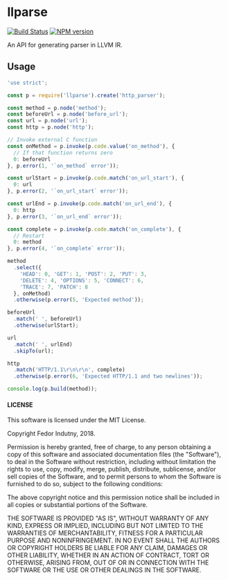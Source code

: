 # llparse
[![Build Status](https://secure.travis-ci.org/indutny/llparse.svg)](http://travis-ci.org/indutny/llparse)
[![NPM version](https://badge.fury.io/js/llparse.svg)](https://badge.fury.io/js/llparse)

An API for generating parser in LLVM IR.

## Usage

```js
'use strict';

const p = require('llparse').create('http_parser');

const method = p.node('method');
const beforeUrl = p.node('before_url');
const url = p.node('url');
const http = p.node('http');

// Invoke external C function
const onMethod = p.invoke(p.code.value('on_method'), {
  // If that function returns zero
  0: beforeUrl
}, p.error(1, '`on_method` error'));

const urlStart = p.invoke(p.code.match('on_url_start'), {
  0: url
}, p.error(2, '`on_url_start` error'));

const urlEnd = p.invoke(p.code.match('on_url_end'), {
  0: http
}, p.error(3, '`on_url_end` error'));

const complete = p.invoke(p.code.match('on_complete'), {
  // Restart
  0: method
}, p.error(4, '`on_complete` error'));

method
  .select({
    'HEAD': 0, 'GET': 1, 'POST': 2, 'PUT': 3,
    'DELETE': 4, 'OPTIONS': 5, 'CONNECT': 6,
    'TRACE': 7, 'PATCH': 8
  }, onMethod)
  .otherwise(p.error(5, 'Expected method'));

beforeUrl
  .match(' ', beforeUrl)
  .otherwise(urlStart);

url
  .match(' ', urlEnd)
  .skipTo(url);

http
  .match('HTTP/1.1\r\n\r\n', complete)
  .otherwise(p.error(6, 'Expected HTTP/1.1 and two newlines'));

console.log(p.build(method));
```

#### LICENSE

This software is licensed under the MIT License.

Copyright Fedor Indutny, 2018.

Permission is hereby granted, free of charge, to any person obtaining a
copy of this software and associated documentation files (the
"Software"), to deal in the Software without restriction, including
without limitation the rights to use, copy, modify, merge, publish,
distribute, sublicense, and/or sell copies of the Software, and to permit
persons to whom the Software is furnished to do so, subject to the
following conditions:

The above copyright notice and this permission notice shall be included
in all copies or substantial portions of the Software.

THE SOFTWARE IS PROVIDED "AS IS", WITHOUT WARRANTY OF ANY KIND, EXPRESS
OR IMPLIED, INCLUDING BUT NOT LIMITED TO THE WARRANTIES OF
MERCHANTABILITY, FITNESS FOR A PARTICULAR PURPOSE AND NONINFRINGEMENT. IN
NO EVENT SHALL THE AUTHORS OR COPYRIGHT HOLDERS BE LIABLE FOR ANY CLAIM,
DAMAGES OR OTHER LIABILITY, WHETHER IN AN ACTION OF CONTRACT, TORT OR
OTHERWISE, ARISING FROM, OUT OF OR IN CONNECTION WITH THE SOFTWARE OR THE
USE OR OTHER DEALINGS IN THE SOFTWARE.
